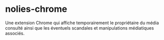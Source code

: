 # nolies-chrome
Une extension Chrome qui affiche temporairement le propriétaire du média consulté ainsi que les éventuels scandales et manipulations médiatiques associés.

